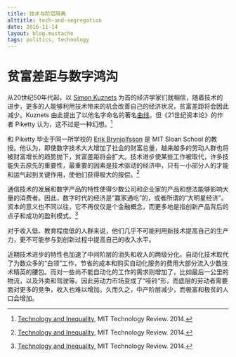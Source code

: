 ```yaml
---
title: 技术与阶层隔离
alttitle: tech-and-segregation
date: 2016-11-14
layout: blog.mustache
tags: politics, technology
---
```


# 贫富差距与数字鸿沟

从20世纪50年代起，以 [Simon Kuznets][kuznets] 为首的经济学家们就相信，随着技术的进步，更多的人能够利用技术带来的机会改善自己的经济状况，贫富差距将会因此减少。Kuznets 由此提出了以他名字命名的著名[曲线][kuznets-curve]。但《21世纪资本论》的作者 Piketty 认为，这不过是一种幻想。[^1]

和 Piketty 毕业于同一所学校的 [Erik Brynjolfsson][byrnjolfsson] 是 MIT Sloan School 的教授。他认为，即使数字技术大大增加了社会的财富总量，越来越多的劳动人群也将被财富增长的趋势抛下，贫富差距将会扩大。技术进步使某些工作被取代，许多技能失去原先的重要性，最重要的因素是技术驱动的经济中，只有一小部分人的才能和运气起到关键作用，使他们获得极大的报偿。[^1]

通信技术的发展和数字产品的特性使得少数公司和企业家的产品和想法能够影响大量的消费者。因此，数字时代的经济是“赢家通吃”的，或者所谓的“大明星经济”。资本的意义也不同以往，它不再仅仅是个金融概念，而更多地是指创新产品背后的点子和成功的盈利模式。[^1]

对于收入低、教育程度低的人群来说，他们几乎不可能利用新技术提高自己的生产力，更不可能参与到创新过程中提高自己的收入水平。

近期技术进步的特性也加速了中间阶层的消失和收入的两级分化。自动化技术取代了为数众多的“白领”工作，节省的成本和购买自动化服务的费用大部分流入少数技术精英的腰包。而对一些尚不能自动化的工作的需求则增加了，比如最后一公里的物流，以及外卖和驾驶等。因此劳动力市场变成了“哑铃”形，而底层的劳动者需要面对更多的竞争，收入也难以增加。久而久之，中产阶层减少，而极富和极贫的人口会增加。


[kuznets]: https://en.wikipedia.org/wiki/Simon_Kuznets
[kuznets-curve]: https://en.wikipedia.org/wiki/Kuznets_curve
[byrnjolfsson]: http://ebusiness.mit.edu/erik/

[^1]: [Technology and Inequality](https://www.technologyreview.com/s/531726/technology-and-inequality/), MIT Technology Review. 2014.
